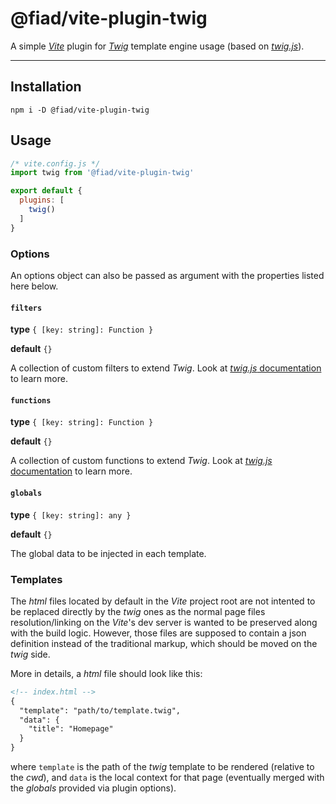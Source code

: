 # @fiad/vite-plugin-twig

A simple *[Vite](https://vitejs.dev/guide/api-plugin.html)* plugin for *[Twig](https://twig.symfony.com/doc/3.x/)* template engine usage (based on *[twig.js](https://github.com/twigjs/twig.js/)*).

---

## Installation
```
npm i -D @fiad/vite-plugin-twig
```

## Usage

```js
/* vite.config.js */
import twig from '@fiad/vite-plugin-twig'

export default {
  plugins: [
    twig()
  ]
}
```

### Options
An options object can also be passed as argument with the properties listed here below.

#### `filters`
__type__ `{ [key: string]: Function }`

__default__ `{}`

A collection of custom filters to extend *Twig*. Look at [*twig.js* documentation](https://github.com/twigjs/twig.js/wiki/Extending-twig.js) to learn more.


#### `functions`
__type__ `{ [key: string]: Function }`

__default__ `{}`

A collection of custom functions to extend *Twig*. Look at [*twig.js* documentation](https://github.com/twigjs/twig.js/wiki/Extending-twig.js) to learn more.

#### `globals`
__type__ `{ [key: string]: any }`

__default__ `{}`

The global data to be injected in each template.

### Templates
The *html* files located by default in the *Vite* project root are not intented to be replaced directly by the *twig* ones as the normal page files resolution/linking on the *Vite*'s dev server is wanted to be preserved along with the build logic. However, those files are supposed to contain a json definition instead of the traditional markup, which should be moved on the *twig* side.

More in details, a *html* file should look like this:

```html
<!-- index.html -->
{
  "template": "path/to/template.twig",
  "data": {
    "title": "Homepage"
  }
}
```

where `template` is the path of the *twig* template to be rendered (relative to the *cwd*), and `data` is the local context for that page (eventually merged with the *globals* provided via plugin options).